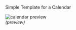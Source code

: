 Simple Template for a Calendar

![calendar preview](https://cloud.githubusercontent.com/assets/10386036/19864620/5c5c424a-9f6f-11e6-9379-1257401ea5da.png) <br>
<em>(preview)</em>
